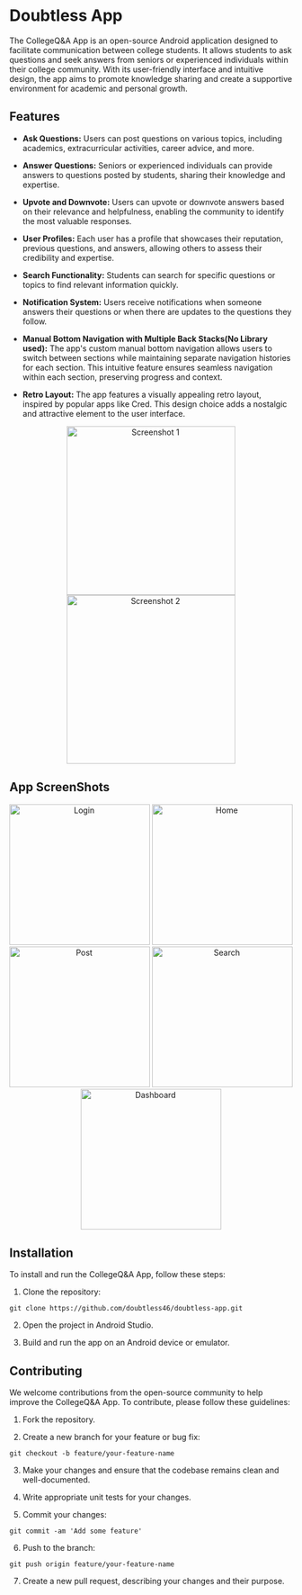 # Doubtless App

The CollegeQ&A App is an open-source Android application designed to facilitate communication between college students. It allows students to ask questions and seek answers from seniors or experienced individuals within their college community. With its user-friendly interface and intuitive design, the app aims to promote knowledge sharing and create a supportive environment for academic and personal growth.

## Features

- **Ask Questions:** Users can post questions on various topics, including academics, extracurricular activities, career advice, and more.

- **Answer Questions:** Seniors or experienced individuals can provide answers to questions posted by students, sharing their knowledge and expertise.

- **Upvote and Downvote:** Users can upvote or downvote answers based on their relevance and helpfulness, enabling the community to identify the most valuable responses.

- **User Profiles:** Each user has a profile that showcases their reputation, previous questions, and answers, allowing others to assess their credibility and expertise.

- **Search Functionality:** Students can search for specific questions or topics to find relevant information quickly.

- **Notification System:** Users receive notifications when someone answers their questions or when there are updates to the questions they follow.

- **Manual Bottom Navigation with Multiple Back Stacks(No Library used):** The app's custom manual bottom navigation allows users to switch between sections while maintaining separate navigation histories for each section. This intuitive feature ensures seamless navigation within each section, preserving progress and context.

- **Retro Layout:** The app features a visually appealing retro layout, inspired by popular apps like Cred. This design choice adds a nostalgic and attractive element to the user interface.
<div align="center">
  <img src="https://github.com/Aditya13s/doubtless-app/assets/77337791/05a4c1cc-3e58-4707-82e8-929bdcf414bc.jpg" alt="Screenshot 1" width = "300">
  <img src="https://github.com/Aditya13s/doubtless-app/assets/77337791/049751cd-045a-4bbc-95b0-941a0e72da5b.jpg" alt="Screenshot 2" width = "300">
</div>

## App ScreenShots

<div align="center">
  <img src="https://github.com/Aditya13s/doubtless-app/assets/77337791/e43d83d6-aa55-4962-aade-7070c60d8a3b.jpg" alt="Login" width = "250">
  <img src="https://github.com/Aditya13s/doubtless-app/assets/77337791/ea0943c9-b923-4c0b-80c2-76f38545ccd1.jpg" alt="Home" width = "250">
  <img src="https://github.com/Aditya13s/doubtless-app/assets/77337791/332513a3-8394-47f4-a009-6a9e9237ebab.jpg" alt="Post" width = "250">
  <img src="https://github.com/Aditya13s/doubtless-app/assets/77337791/cdcf4cdd-3cf2-4b60-b9de-069c39952384.jpg" alt="Search" width = "250">
  <img src="https://github.com/Aditya13s/doubtless-app/assets/77337791/200c4b9e-e1bc-40b5-97c8-834bde75d979.jpg" alt="Dashboard" width = "250">
</div>

## Installation

To install and run the CollegeQ&A App, follow these steps:

1. Clone the repository:

```
git clone https://github.com/doubtless46/doubtless-app.git
```

2. Open the project in Android Studio.

3. Build and run the app on an Android device or emulator.

## Contributing

We welcome contributions from the open-source community to help improve the CollegeQ&A App. To contribute, please follow these guidelines:

1. Fork the repository.

2. Create a new branch for your feature or bug fix:

```
git checkout -b feature/your-feature-name
```

3. Make your changes and ensure that the codebase remains clean and well-documented.

4. Write appropriate unit tests for your changes.

5. Commit your changes:
```
git commit -am 'Add some feature'
```

6. Push to the branch:
```
git push origin feature/your-feature-name
```
7. Create a new pull request, describing your changes and their purpose.


